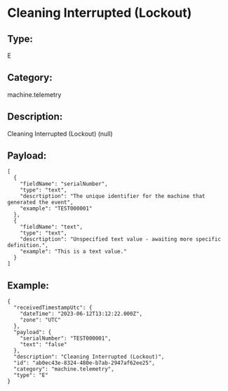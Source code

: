 # Cleaning Interrupted (Lockout)

## Type:

E

## Category:

machine.telemetry

## Description: 

Cleaning Interrupted (Lockout) (null)

## Payload:

```
[
  {
    "fieldName": "serialNumber",
    "type": "text",
    "descrtiption": "The unique identifier for the machine that generated the event",
    "example": "TEST000001"
  },
  {
    "fieldName": "text",
    "type": "text",
    "descrtiption": "Unspecified text value - awaiting more specific definition.",
    "example": "This is a text value."
  }
]
```

## Example:

```
{
  "receivedTimestampUtc": {
    "dateTime": "2023-06-12T13:12:22.000Z",
    "zone": "UTC"
  },
  "payload": {
    "serialNumber": "TEST000001",
    "text": "false"
  },
  "description": "Cleaning Interrupted (Lockout)",
  "id": "ab0ec43e-8324-480e-b7ab-2947af62ee25",
  "category": "machine.telemetry",
  "type": "E"
}
```
